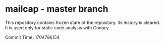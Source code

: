 # mailcap - master branch

This repository contains frozen state of the repository.
Its history is cleared. It is used only for static code
analysis with Codacy.

Commit Time: 1704786154